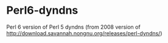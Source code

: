 # Perl6-dyndns
Perl 6 version of Perl 5 dyndns (from 2008 version of http://download.savannah.nongnu.org/releases/perl-dyndns/)
